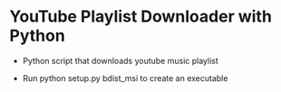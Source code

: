 # YouTube Playlist Downloader with Python

- Python script that downloads youtube music playlist

- Run python setup.py bdist_msi to create an executable
